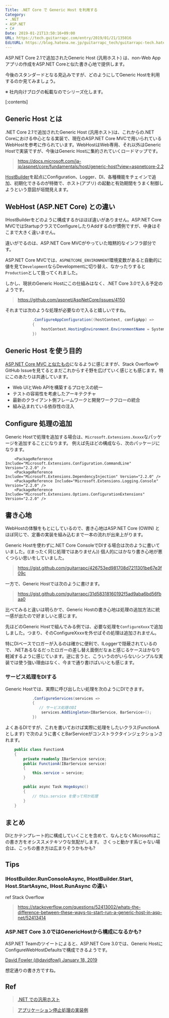```yaml
---
Title: .NET Core で Generic Host を利用する
Category:
- .NET
- ASP.NET
- C#
Date: 2019-01-21T13:50:16+09:00
URL: https://tech.guitarrapc.com/entry/2019/01/21/135016
EditURL: https://blog.hatena.ne.jp/guitarrapc_tech/guitarrapc-tech.hatenablog.com/atom/entry/10257846132711101879
---
```


ASP.NET Core 2.1で追加されたGeneric Host (汎用ホスト) は、non-Web Appアプリの作成をASP.NET Coreと似た書き心地で提供します。

今後のスタンダードとなる見込みですが、どのようにしてGeneric Hostを利用するのか見てみましょう。

※ 社内向けブログの転載なのでシリーズ化します。

[:contents]

## Generic Host とは

.NET Core 2.1で追加されたGeneric Host (汎用ホスト)は、これからの.NET Coreにおける中心となる実装で、現在のASP.NET Core MVCで用いられているWebHostを参考に作られています。WebHostはWeb専用、それ以外はGeneric Hostで実装ですが、今後はGeneric Hostに集約されていくロードマップです。

> https://docs.microsoft.com/ja-jp/aspnet/core/fundamentals/host/generic-host?view=aspnetcore-2.2

[HostBuilder](https://docs.microsoft.com/en-us/dotnet/api/microsoft.extensions.hosting.hostbuilder?view=aspnetcore-2.2)を起点にConfiguration、Logger、DI、各種機能をチェインで追加、初期化できるのが特徴で、ホスト(アプリ) の起動と有効期間をうまく制御しようという意図が垣間見えます。

## WebHost (ASP.NET Core) との違い

IHostBuilderをどのように構成するかはほぼ違いがありません。ASP.NET Core MVCではStartupクラスでConfigureしたりAddするのが慣例ですが、中身はそこまで大きく違いません。

違いがでるのは、ASP.NET Core MVCがやっていた暗黙的なインフラ部分です。

ASP.NET Core MVCでは、`ASPNETCORE_ENVIRONMENT`環境変数があると自動的に値を見て`Development`ならDevelopmentに切り替え、なかったりすると`Production`として扱ってくれました。

しかし、現状のGeneric Hostにこの仕組みはなく、.NET Core 3.0で入る予定のようです。

> https://github.com/aspnet/AspNetCore/issues/4150

それまでは次のような処理が必要なので入ると嬉しいですね。

```cs
            .ConfigureAppConfiguration((hostContext, configApp) =>
            {
                hostContext.HostingEnvironment.EnvironmentName = System.Environment.GetEnvironmentVariable("NETCORE_ENVIRONMENT") ?? "production";
            })
```

## Generic Host を使う目的

[ASP.NET Core MVC と似たもの](https://docs.microsoft.com/ja-jp/aspnet/core/?view=aspnetcore-2.2#why-use-aspnet-core)になるように感じますが、Stack OverflowやGitHub Issueを見てるとまだこれからすそ野を広げていく感じとも感じます。特にこのあたりは共通しています。

* Web UIとWeb APIを構築するプロセスの統一
* テストの容易性を考慮したアーキテクチャ
* 最新のクライアント側フレームワークと開発ワークフローの統合
* 組み込まれている依存性の注入

## Configure 処理の追加

Generic Hostで処理を追加する場合は、`Microsoft.Extensions.Xxxxx`なパッケージを追加することになります。
例えば先ほどの構成なら、次のパッケージになります。

```
    <PackageReference Include="Microsoft.Extensions.Configuration.CommandLine" Version="2.2.0" />
    <PackageReference Include="Microsoft.Extensions.DependencyInjection" Version="2.2.0" />
    <PackageReference Include="Microsoft.Extensions.Logging.Console" Version="2.2.0" />
    <PackageReference Include="Microsoft.Extensions.Options.ConfigurationExtensions" Version="2.2.0" />
```

## 書き心地

WebHostの体験をもとにしているので、書き心地はASP.NET Core (OWIN) とほぼ同じで、定番の実装を組み込むまで一本の流れが出来上がります。

Generic Hostを使わずに.NET Core ConsoleでDIする場合は次のように書いていました。((まったく同じ処理ではありません)) 個人的にはかなり書き心地が悪くつらい思いをしていました。

> https://gist.github.com/guitarrapc/426753ed981708d7211301be67e3f09c

一方で、Generic Hostでは次のように書けます。

> https://gist.github.com/guitarrapc/31d58318160192f5ad9aba6bd56fbaa0

比べてみると違いは明らかで、Generic Hostの書き心地は処理の追加方法に統一感が出たので好ましいと感じます。

先ほどのGeneric Hostで組んでみる例では、必要な処理を`ConfigureXxxx`で追加しました。つまり、そのConfigureXxxxを外せばその処理は追加されません。

特にDIベースでロガーが入るのは確かに便利で、ILoggerで隠蔽されているので、.NETあるなるだったロガーの差し替え面倒だなぁと感じるケースはかなり軽減するように感じています。逆に言うと、こういうのがいらないシンプルな実装では使う強い理由はなく、今まで通り書けばいいとも感じます。


### サービス処理をDIする

Generic Hostでは、実際に呼び出したい処理を次のようにDIできます。

```cs
            .ConfigureServices(services =>
            {
               // サービス処理のDI
                services.AddSingleton<IBarService, BarService>();
            })
```

よくあるDIですが、これを書いておけば実際に処理をしたいクラス(FunctionAとします) で次のように書くとBarServiceがコンストラクタインジェクションされます。

```cs
    public class FunctionA
    {
        private readonly IBarService service;
        public FunctionA(IBarService service)
        {
            this.service = service;
        }

        public async Task HogeAsync()
        {
            // this.service を使って何か処理
        }
    }
```


## まとめ

DIとかテンプレート的に構成していくことを含めて、なんとなくMicrosoftはこの書き方をオシススメテキソウな気配がします。
さくっと動かす系じゃない場合は、こっちの書き方は広まりそうかもかも?

## Tips

### IHostBuilder.RunConsoleAsync, IHostBuilder.Start,  Host.StartAsync, IHost.RunAsync  の違い

ref Stack Overflow

> https://stackoverflow.com/questions/52413002/whats-the-difference-between-these-ways-to-start-run-a-generic-host-in-asp-net/52413414

### ASP.NET Core 3.0ではGenericHostから構成になるかも?

ASP.NET Teamのツイートによると、ASP.NET Core 3.0では、Generic HostにConfigureWebHostDefaultsで構成できるようです。

[David Fowler (@davidfowl) January 18, 2019](https://twitter.com/davidfowl/status/1086131902338064386?ref_src=twsrc%5Etfw)

想定通りの書き方ですね。


## Ref

> [.NET での汎用ホスト](https://docs.microsoft.com/ja-jp/aspnet/core/fundamentals/host/generic-host?view=aspnetcore-2.2)

> [アプリケーション停止処理の実装例](https://github.com/aspnet/Docs/blob/66916c2ed3874ed9b000dfd1cab53ef68e84a0f7/aspnetcore/fundamentals/host/generic-host/samples/2.x/GenericHostSample/LifetimeEventsHostedService.cs)
